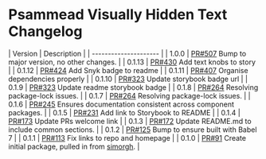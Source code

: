 # Psammead Visually Hidden Text Changelog

| Version | Description |
| --------------------- |
| 1.0.0   | [PR#507](https://github.com/bbc/psammead/pull/507) Bump to major version, no other changes. |
| 0.1.13  | [PR#430](https://github.com/bbc/psammead/pull/430) Add text knobs to story |
| 0.1.12  | [PR#424](https://github.com/bbc/psammead/pull/424) Add Snyk badge to readme |
| 0.1.11  | [PR#407](https://github.com/bbc/psammead/pull/407) Organise dependencies properly |
| 0.1.10  | [PR#323](https://github.com/bbc/psammead/pull/323) Update storybook badge url |
| 0.1.9   | [PR#323](https://github.com/BBC/psammead/pull/323) Update readme storybook badge |
| 0.1.8   | [PR#264](https://github.com/BBC/psammead/pull/319) Resolving package-lock issues. |
| 0.1.7   | [PR#264](https://github.com/BBC/psammead/pull/264) Resolving package-lock issues. |
| 0.1.6   | [PR#245](https://github.com/BBC-News/psammead/pull/245) Ensures documentation consistent across component packages. |
| 0.1.5   | [PR#231](https://github.com/BBC-News/psammead/pull/231) Add link to Storybook to README |
| 0.1.4   | [PR#173](https://github.com/BBC-News/psammead/pull/173) Update PRs welcome link |
| 0.1.3   | [PR#172](https://github.com/BBC-News/psammead/pull/172) Update README.md to include common sections. |
| 0.1.2   | [PR#125](https://github.com/BBC-News/psammead/pull/125) Bump to ensure built with Babel 7 |
| 0.1.1   | [PR#113](https://github.com/BBC-News/psammead/pull/113) Fix links to repo and homepage |
| 0.1.0 | [PR#91](https://github.com/BBC-News/psammead/pull/91) Create initial package, pulled in from [simorgh](https://github.com/BBC-News/simorgh). |
